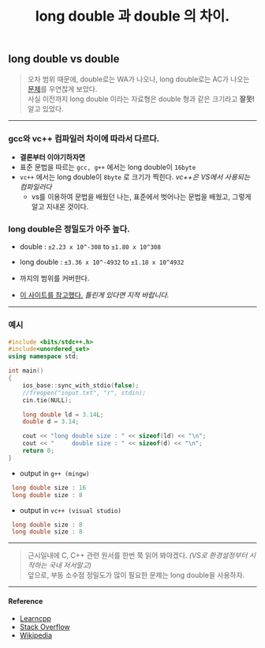 ﻿---
title: long double 과 double 의 차이.
categories:
- Cpp

tags:
- Cpp
- gcc, vc++
- double
---

## long double vs double 
> 오차 범위 때문에, double로는 WA가 나오나, long double로는 AC가 나오는 [문제](https://www.acmicpc.net/problem/1575)를 우연찮게 보았다.  
> 사실 이전까지 long double 이라는 자료형은 double 형과 같은 크기라고 **잘못!** 알고 있었다.

---

### gcc와 vc++ 컴파일러 차이에 따라서 다르다.

* **결론부터 이야기하자면**
* 표준 문법을 따르는 `gcc, g++` 에서는 long double이 `16byte`
* `vc++` 에서는 long double이 `8byte` 로 크기가 찍힌다. *vc++은 VS에서 사용되는 컴파일러다*
	* vs를 이용하여 문법을 배웠던 나는, 표준에서 벗어나는 문법을 배웠고, 그렇게 알고 지내온 것이다.

### long double은 정밀도가 아주 높다.

* double  : `±2.23 x 10^-308` to `±1.80 x 10^308`
* long double  : `±3.36 x 10^-4932` to `±1.18 x 10^4932`
* 까지의 범위를 커버한다.

* [이 사이트를 참고했다.](https://www.learncpp.com/cpp-tutorial/floating-point-numbers/) *틀린게 있다면 지적 바랍니다.*

---


### 예시

```c++
#include <bits/stdc++.h>
#include<unordered_set>
using namespace std;

int main()
{
    ios_base::sync_with_stdio(false);
    //freopen("input.txt", "r", stdin);
    cin.tie(NULL);

    long double ld = 3.14L;
    double d = 3.14;

    cout << "long double size : " << sizeof(ld) << "\n";
    cout << "     double size : " << sizeof(d) << "\n";
    return 0;
}

```

* output in `g++ (mingw)`

```c++
 long double size : 16
 long double size : 8
```

* output in `vc++ (visual studio)`

```c
 long double size : 8
 long double size : 8
```

---

> 근시일내에 C, C++ 관련 원서를 한번 쭉 읽어 봐야겠다. *(VS로 환경설정부터 시작하는 국내 저서말고)*  
앞으로, 부동 소수점 정밀도가 많이 필요한 문제는 long double을 사용하자.

---

#### Reference

* [Learncpp](https://www.learncpp.com/cpp-tutorial/floating-point-numbers/)  
* [Stack Overflow](https://stackoverflow.com/questions/3454576/long-double-vs-double)  
* [Wikipedia](https://en.wikipedia.org/wiki/Long_double)  
